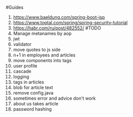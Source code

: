 #Guides
1. https://www.baeldung.com/spring-boot-jsp
2. https://www.toptal.com/spring/spring-security-tutorial
3. https://habr.com/ru/post/482552/
#TODO
1. Manage metanames by aop
2. jwt
3. validator
4. move quotes to js side
5. n+1 in employees and articles
6. move components into tags
7. user profile
8. cascade
9. logging
10. tags in articles
11. blob for article text
12. remove config.java
13. sometimes error and advice don't work
14. about us takes article
15. password hashing
